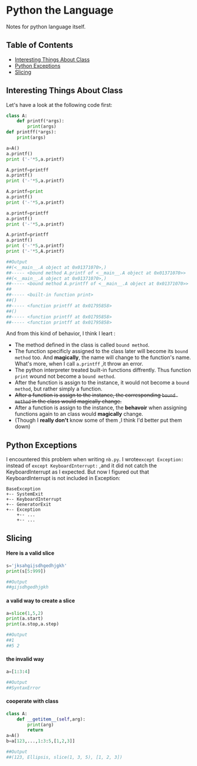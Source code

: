 # Python the Language
Notes for python language itself.
## Table of Contents
- [Interesting Things About Class](#interesting-things-about-class)
- [Python Exceptions](#python-exceptions)
- [Slicing](#slicing)
## Interesting Things About Class
Let's have a look at the following code first:
```python
class A:
    def printf(*args):
        print(args)
def printff(*args):
    print(args)

a=A()
a.printf()
print ('-'*5,a.printf)

A.printf=printff
a.printf()
print ('-'*5,a.printf)

A.printf=print
a.printf()
print ('-'*5,a.printf)

a.printf=printff
a.printf()
print ('-'*5,a.printf)

A.printf=printff
a.printf()
print ('-'*5,a.printf)
print ('-'*5,A.printf)

##Output
##(<__main__.A object at 0x01371070>,)
##----- <bound method A.printf of <__main__.A object at 0x01371070>>
##(<__main__.A object at 0x01371070>,)
##----- <bound method A.printff of <__main__.A object at 0x01371070>>
##
##----- <built-in function print>
##()
##----- <function printff at 0x01795858>
##()
##----- <function printff at 0x01795858>
##----- <function printff at 0x01795858>
```
And from this kind of behavior, I think I leart :
- The method defined in the class is called `bound method`.
- The function specificly assigned to the class later will become its `bound method` too. And **magically**, the name will change to the function's name. What's more, when I call `a.printff` ,it throw an error.
- The python interpreter treated built-in functions diffrently. Thus function `print` wound not become a `bound method`.
- After the function is assign to the instance, it would not become a `bound method`, but rather simply a function.
- ~~After a function is assign to the instance, the corresponding `bound method` in the class would magically change.~~
- After a function is assign to the instance, the **behavoir** when assigning functions again to an class would **magically** change.
- (Though I **really don't** know some of them ,I think I'd better put them down)
## Python Exceptions
I encountered this problem when writing `nb.py`. I wrote`except Exception:` instead of `except KeyboardInterrupt:` ,and it did not catch the KeyboardInterrupt as I expected. But now I figured out that KeyboardInterrupt is not included in Exception:
```shell
BaseException
+-- SystemExit
+-- KeyboardInterrupt
+-- GeneratorExit
+-- Exception
    +-- ...
	+-- ...
```
## Slicing
#### Here is a valid slice
```python
s='jksahgijsdhgedhjgkh'
print(s[5:999])

##Output
##gijsdhgedhjgkh
```
#### a valid way to create a slice
```python
a=slice(1,5,2)
print(a.start)
print(a.stop,a.step)

##Output
##1
##5 2
```
#### the invalid way
```python
a=[1:3:4]

##Output
##SyntaxError
```
#### cooperate with class
```python
class A:
    def __getitem__(self,arg):
	    print(arg)
		return 
a=A()
b=a[123,...,1:3:5,[1,2,3]]

##Output
##(123, Ellipsis, slice(1, 3, 5), [1, 2, 3])
```
